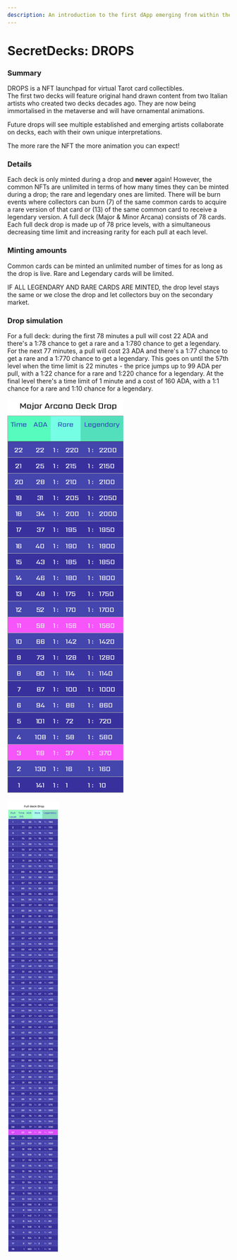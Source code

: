 ```yaml
---
description: An introduction to the first dApp emerging from within the Tarot Metaverse.
---
```


# SecretDecks: DROPS

### Summary

DROPS is a NFT launchpad for virtual Tarot card collectibles.   
The first two decks will feature original hand drawn content from two Italian artists who created two decks decades ago. They are now being immortalised in the metaverse and will have ornamental animations. 

Future drops will see multiple established and emerging artists collaborate on decks, each with their own unique interpretations.

The more rare the NFT the more animation you can expect!

### Details 


Each deck is only minted during a drop and **never** again! However, the common NFTs are unlimited in terms of how many times they can be minted during a drop; the rare and legendary ones are limited. There will be burn events where collectors can burn \(7\) of the same common cards to acquire a rare version of that card or \(13\) of the same common card to receive a legendary version. A full deck \(Major & Minor Arcana\) consists of 78 cards. Each full deck drop is made up of 78 price levels, with a simultaneous decreasing time limit and increasing rarity for each pull at each level. 

### Minting amounts

Common cards can be minted an unlimited number of times for as long as the drop is live. Rare and Legendary cards will be limited.

IF ALL LEGENDARY AND RARE CARDS ARE MINTED, the drop level stays the same or we close the drop and let collectors buy on the secondary market.

### Drop simulation

For a full deck: during the first 78 minutes a pull will cost 22 ADA and there's a 1:78 chance to get a rare and a 1:780 chance to get a legendary. For the next 77 minutes, a pull will cost 23 ADA and there's a 1:77 chance to get a rare and a 1:770 chance to get a legendary. This goes on until the 57th level when the time limit is 22 minutes - the price jumps up to 99 ADA per pull, with a 1:22 chance for a rare and 1:220 chance for a legendary. At the final level there's a time limit of 1 minute and a cost of 160 ADA, with a 1:1 chance for a rare and 1:10 chance for a legendary.

![Major Arcana only deck drop](../.gitbook/assets/screenshot-2021-09-18-at-15.32.02.png)

![Full deck drop](../.gitbook/assets/drop-calctable%20%281%29.jpg)



